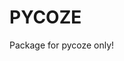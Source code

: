 # PYCOZE

Package for pycoze only!



<!-- For author only -->
<!-- pip install twine -->
<!-- python setup.py sdist bdist_wheel -->
<!-- twine upload dist/* -->